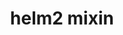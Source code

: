 ---
title: "helm2 mixin"
vanity: "https://github.com/getporter/helm2-mixin"
url: "/mixin/helm2/"
---